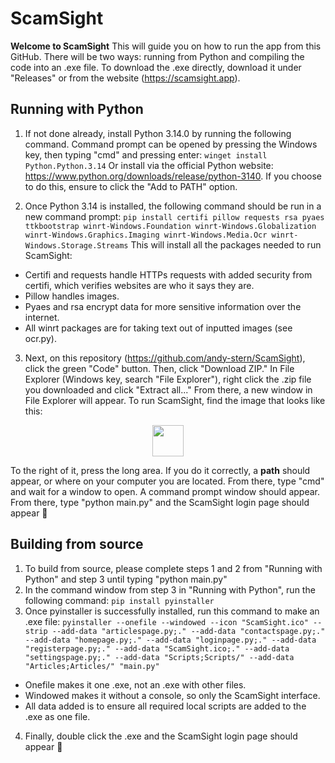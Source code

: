 # ScamSight

**Welcome to ScamSight**
This will guide you on how to run the app from this GitHub. There will be two ways: running from Python and compiling the code into an .exe file. To download the .exe directly, download it under "Releases" or from the website (https://scamsight.app).

## Running with Python
1. If not done already, install Python 3.14.0 by running the following command. Command prompt can be opened by pressing the Windows key, then typing "cmd" and pressing enter:
`winget install Python.Python.3.14`
Or install via the official Python website: https://www.python.org/downloads/release/python-3140. If you choose to do this, ensure to click the "Add to PATH" option.

2. Once Python 3.14 is installed, the following command should be run in a new command prompt:
`pip install certifi pillow requests rsa pyaes ttkbootstrap winrt-Windows.Foundation winrt-Windows.Globalization winrt-Windows.Graphics.Imaging winrt-Windows.Media.Ocr winrt-Windows.Storage.Streams`
This will install all the packages needed to run ScamSight:

- Certifi and requests handle HTTPs requests with added security from certifi, which verifies websites are who it says they are.
- Pillow handles images.
- Pyaes and rsa encrypt data for more sensitive information over the internet.
- All winrt packages are for taking text out of inputted images (see ocr.py).

3. Next, on this repository (https://github.com/andy-stern/ScamSight), click the green "Code" button. Then, click "Download ZIP." In File Explorer (Windows key, search "File Explorer"), right click the .zip file you downloaded and click "Extract all..."
From there, a new window in File Explorer will appear. To run ScamSight, find the image that looks like this:
<p align="center">
  <img width="50" height="50" src="https://github.com/user-attachments/assets/921df132-1d1d-4f3d-aa11-5e2a9104f170" />
</p>

To the right of it, press the long area. If you do it correctly, a **path** should appear, or where on your computer you are located. From there, type "cmd" and wait for a window to open.
A command prompt window should appear. From there, type "python main.py" and the ScamSight login page should appear 🥳

## Building from source
1. To build from source, please complete steps 1 and 2 from "Running with Python" and step 3 until typing "python main.py"
2. In the command window from step 3 in "Running with Python", run the following command:
`pip install pyinstaller`
3. Once pyinstaller is successfully installed, run this command to make an .exe file:
`pyinstaller --onefile --windowed --icon "ScamSight.ico" --strip --add-data "articlespage.py;." --add-data "contactspage.py;." --add-data "homepage.py;." --add-data "loginpage.py;." --add-data "registerpage.py;." --add-data "ScamSight.ico;." --add-data "settingspage.py;." --add-data "Scripts;Scripts/" --add-data "Articles;Articles/" "main.py"`
- Onefile makes it one .exe, not an .exe with other files.
- Windowed makes it without a console, so only the ScamSight interface.
- All data added is to ensure all required local scripts are added to the .exe as one file.
4. Finally, double click the .exe and the ScamSight login page should appear 🥳
